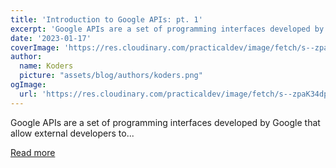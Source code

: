 ```yaml
---
title: 'Introduction to Google APIs: pt. 1'
excerpt: 'Google APIs are a set of programming interfaces developed by Google that allow external developers to...'
date: '2023-01-17'
coverImage: 'https://res.cloudinary.com/practicaldev/image/fetch/s--zpaK34dp--/c_imagga_scale,f_auto,fl_progressive,h_420,q_auto,w_1000/https://dev-to-uploads.s3.amazonaws.com/uploads/articles/04urc2dbrnzvp44zmgd6.JPG'
author:
  name: Koders
  picture: "assets/blog/authors/koders.png"
ogImage:
  url: 'https://res.cloudinary.com/practicaldev/image/fetch/s--zpaK34dp--/c_imagga_scale,f_auto,fl_progressive,h_420,q_auto,w_1000/https://dev-to-uploads.s3.amazonaws.com/uploads/articles/04urc2dbrnzvp44zmgd6.JPG'
---
```


Google APIs are a set of programming interfaces developed by Google that allow external developers to...

[Read more](https://dev.to/mariamarsh/introduction-to-google-apis-pt-1-1l5o)
